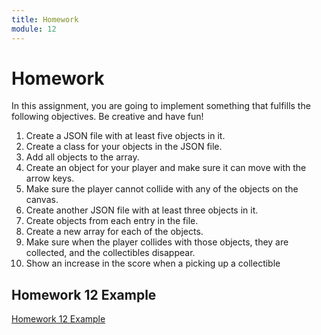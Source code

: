 ```yaml
---
title: Homework
module: 12
---
```


# Homework

In this assignment, you are going to implement something that fulfills the following objectives. Be creative and have fun!

1. Create a JSON file with at least five objects in it.
2. Create a class for your objects in the JSON file.
3. Add all objects to the array.
4. Create an object for your player and make sure it can move with the arrow keys.
5. Make sure the player cannot collide with any of the objects on the canvas.
6. Create another JSON file with at least three objects in it.
7. Create objects from each entry in the file.
8. Create a new array for each of the objects.
9. Make sure when the player collides with those objects, they are collected, and the collectibles disappear.
10. Show an increase in the score when a picking up a collectible

## Homework 12 Example

[Homework 12 Example](https://github.com/Montana-Media-Arts/441-WebTech-Spring2022-Examples/tree/main/Week%2012)

<!--
<div class="embed-responsive embed-responsive-16by9"><iframe class="embed-responsive-item" src="https://www.youtube.com/embed/t597bDuB4Lk" frameborder="0" allowfullscreen></iframe></div>
-->